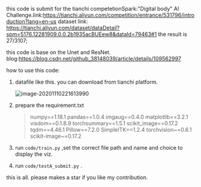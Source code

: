 this code is submit for the tianchi competetionSpark:"Digital body" AI Challenge.link:https://tianchi.aliyun.com/competition/entrance/531796/introduction?lang=en-us
dataset link: https://tianchi.aliyun.com/dataset/dataDetail?spm=5176.12281909.0.0.2b1935acBUEew8&dataId=79463#1
the result is 27/3107;



this code is base on the Unet and ResNet. blog:https://blog.csdn.net/github_38148039/article/details/109562997



how to use this code:

1. datafile like this. you can download from tianchi platform.

   ![image-20201110221613990](/home/klfy/.config/Typora/typora-user-images/image-20201110221613990.png)

2. prepare the requirement.txt

   >numpy==1.18.1
   >pandas==1.0.4
   >imgaug==0.4.0
   >matplotlib==3.2.1
   >visdom==0.1.8.9
   >torchsummary==1.5.1
   >scikit_image==0.17.2
   >tqdm==4.46.1
   >Pillow==7.2.0
   >SimpleITK==1.2.4
   >torchvision~=0.6.1
   >scikit-image~=0.17.2

3. run `code/train.py` ,set the correct file path and name and choice to display the viz.
4. run `code/testA_submit.py` .



this is all.  please makes a star if  you like my contribution.



